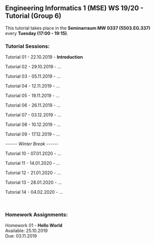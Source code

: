 ## Engineering Informatics 1 (MSE) WS 19/20 - Tutorial (Group 6)

This tutorial takes place in the **Seminarraum MW 0337 (5503.EG.337)** 
every **Tuesday (17:00 - 19:15)**.

### Tutorial Sessions:

Tutorial 01 - 22.10.2019 - **Introduction**

Tutorial 02 - 29.10.2019 - ...

Tutorial 03 - 05.11.2019 - ...

Tutorial 04 - 12.11.2019 - ...

Tutorial 05 - 19.11.2019 - ...

Tutorial 06 - 26.11.2019 - ...

Tutorial 07 - 03.12.2019 - ...

Tutorial 08 - 10.12.2019 - ...

Tutorial 09 - 17.12.2019 - ...

*------ Winter Break ------*

Tutorial 10 - 07.01.2020 - ...

Tutorial 11 - 14.01.2020 - ...

Tutorial 12 - 21.01.2020 - ...

Tutorial 13 - 28.01.2020 - ...

Tutorial 14 - 04.02.2020 - ...


<br/>

### Homework Assignments:

Homework 01 -  **Hello World** <br/>
Available: 25.10.2019 <br/>
Due: 03.11.2019



